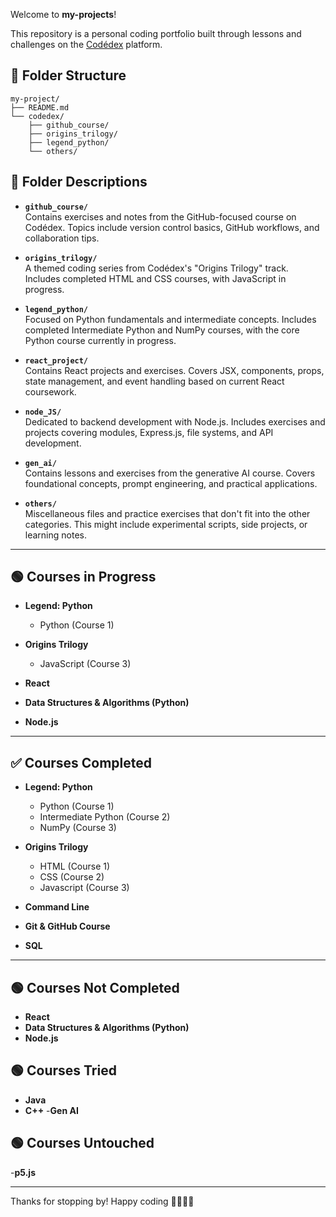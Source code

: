 Welcome to **my-projects**! 

This repository is a personal coding portfolio built through lessons and challenges on the [Codédex](https://www.codedex.io) platform.

## 📁 Folder Structure

```text
my-project/
├── README.md
└── codedex/ 
    ├── github_course/
    ├── origins_trilogy/
    ├── legend_python/
    └── others/
```

## 🧠 Folder Descriptions

- **`github_course/`**  
  Contains exercises and notes from the GitHub-focused course on Codédex. Topics include version control basics, GitHub workflows, and collaboration tips.

- **`origins_trilogy/`**  
  A themed coding series from Codédex's "Origins Trilogy" track. Includes completed HTML and CSS courses, with JavaScript in progress.

- **`legend_python/`**  
  Focused on Python fundamentals and intermediate concepts. Includes completed Intermediate Python and NumPy courses, with the core Python course currently in progress.

- **`react_project/`**  
  Contains React projects and exercises. Covers JSX, components, props, state management, and event handling based on current React coursework.

- **`node_JS/`**  
  Dedicated to backend development with Node.js. Includes exercises and projects covering modules, Express.js, file systems, and API development.

- **`gen_ai/`**  
  Contains lessons and exercises from the generative AI course. Covers foundational concepts, prompt engineering, and practical applications.

- **`others/`**  
  Miscellaneous files and practice exercises that don't fit into the other categories. This might include experimental scripts, side projects, or learning notes.

---

## 🟢 Courses in Progress

- **Legend: Python**  
  - Python (Course 1)

- **Origins Trilogy**  
  - JavaScript (Course 3)

- **React**
- **Data Structures & Algorithms (Python)**
- **Node.js**


---

## ✅ Courses Completed

- **Legend: Python**
  - Python (Course 1)
  - Intermediate Python (Course 2)  
  - NumPy (Course 3)

- **Origins Trilogy**  
  - HTML (Course 1)  
  - CSS (Course 2)
  - Javascript (Course 3)

- **Command Line**  
- **Git & GitHub Course**  
- **SQL**


---

## 🟢 Courses Not Completed
- **React**
- **Data Structures & Algorithms (Python)**
- **Node.js**

## 🟢 Courses Tried
- **Java**
- **C++**
-**Gen AI**
  
## 🟢 Courses Untouched
-**p5.js**

---

Thanks for stopping by! Happy coding 👩‍💻👨‍💻 
